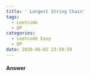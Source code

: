```yaml
---
title: ' Longest String Chain'
tags:
  - Leetcode
  - DP
categories:
  - Leetcode Easy
  - DP
date: 2020-06-02 23:59:59
---
```


#### Answer
```c

```
